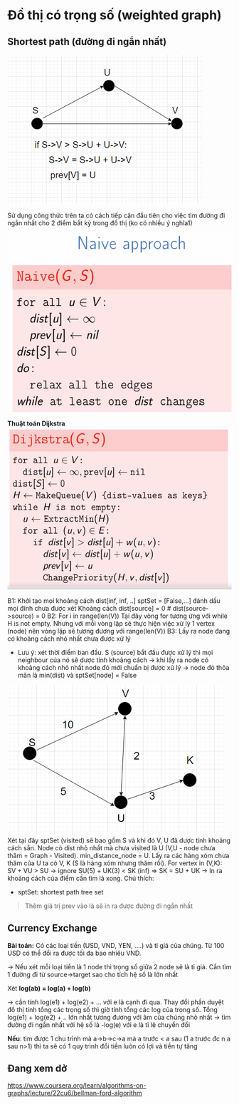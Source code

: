 # Đồ thị có trọng số (weighted graph)

## Shortest path (đường đi ngắn nhất)

![Hình ảnh cho việc tìm đường đi ngắn nhất từ s->v](images/w4-relax-path.png)

Sử dụng công thức trên ta có cách tiếp cận đầu tiên cho việc tìm đường đi ngắn nhất cho 2 điểm bất kỳ trong đồ thị (ko có nhiều ý nghĩa1)

![](images/w4-naive-shortest-path.png)

**Thuật toán Dijkstra**
![Pseudo-code of dijkstra algorithm](images/w4-dijkstra-pseudo-code.png)

B1: Khởi tạo mọi khoảng cách dist[inf, inf, ..]
    sptSet = [False,...] đánh dấu mọi đỉnh chưa được xét
    Khoảng cách dist[source] = 0 # dist(source->source) = 0
B2: For i in range(len(V))
Tại đây vòng for tương ứng với while H is not empty. Nhưng với mỗi vòng lặp sẽ thực hiện việc xử lý 1 vertex (node) nên vòng lặp sẽ tương đương với range(len(V))
B3: Lấy ra node đang có khoảng cách nhỏ nhất chưa được xử lý
* Lưu ý: xét thời điểm ban đầu. S (source) bắt đầu được xử lý thì mọi neighbour của nó sẽ dược tính khoảng cách -> khi lấy ra node có khoảng cách nhỏ nhất node đó mới chuẩn bị được xử lý
-> node đó thỏa mãn là min(dist) và sptSet[node] = False

![](images/w4-dijkstra-explanation.png)
Xét tại đây
sptSet (visited) sẽ bao gồm S và khi đó V, U đã dược tính khoảng cách sẵn. Node có dist nhỏ nhất mà chưa visited là U (V,U - node chưa thăm = Graph - Visited). min_distance_node = U.
Lấy ra các hàng xóm chưa thăm của U ta có V, K (S là hàng xóm nhưng thăm rồi).
For vertex in (V,K):
    SV + VU > SU -> ignore
    SU(5) + UK(3) < SK (inf) => SK = SU + UK
-> In ra khoảng cách của điểm cần tìm là xong.
Chú thích:
* sptSet: shortest path tree set

> Thêm giá trị prev vào là sẽ in ra được đường đi ngắn nhất

## Currency Exchange

**Bài toán:**
Có các loại tiền (USD, VND, YEN, ....) và tỉ giá của chúng. Từ 100 USD có thể đổi ra được tối đa bao nhiêu VND.

-> Nếu xét mỗi loại tiền là 1 node thì trọng số giữa 2 node sẽ là tỉ giá. Cần tìm 1 đường đi từ source->target sao cho tích hệ số là lớn nhất

Xét **log(ab) = log(a) + log(b)**

-> cần tính log(e1) + log(e2) + ... với e là cạnh đi qua. Thay đổi phần duyệt đồ thị tính tổng các trọng số thì giờ tính tổng các log của trọng số. Tổng log(e1) + log(e2) + .. lớn nhất tương đương với âm của chúng nhỏ nhất -> tìm đường đi ngắn nhất với hệ số là -log(e) với e là tỉ lệ chuyển đổi

**Nếu**: tìm được 1 chu trình mà a->b->c->a mà a trước < a sau (1 a trước đc n a sau n>1) thì ta sẽ có 1 quy trình đổi tiền luôn có lợi và tiền tự tăng

## Đang xem dở
https://www.coursera.org/learn/algorithms-on-graphs/lecture/22cu6/bellman-ford-algorithm